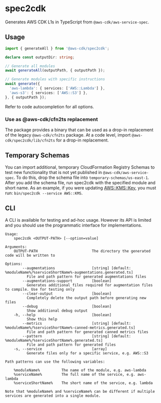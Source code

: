 # spec2cdk

Generates AWS CDK L1s in TypeScript from `@aws-cdk/aws-service-spec`.

## Usage

```ts
import { generateAll } from '@aws-cdk/spec2cdk';

declare const outputDir: string;

// Generate all modules
await generateAll(outputPath, { outputPath });

// Generate modules with specific instructions
await generate({
  'aws-lambda': { services: ['AWS::Lambda'] },
  'aws-s3': { services: ['AWS::S3'] },
}, { outputPath });
```

Refer to code autocompletion for all options.

### Use as @aws-cdk/cfn2ts replacement

The package provides a binary that can be used as a drop-in replacement of the legacy `@aws-cdk/cfn2ts` package.
At a code level, import `@aws-cdk/spec2cdk/lib/cfn2ts` for a drop-in replacement.

## Temporary Schemas

You can import additional, temporary CloudFormation Registry Schemas to test new functionality that is not yet published in `@aws-cdk/aws-service-spec`.
To do this, drop the schema file into `temporary-schemas/us-east-1`. After you add the schema file, run spec2cdk with the specified module and short name.
As an example, if you were updating [AWS::KMS::Key](https://github.com/aws-cloudformation/aws-cloudformation-resource-providers-kms), you must run:
`bin/spec2cdk --service AWS::KMS`.

## CLI

A CLI is available for testing and ad-hoc usage.
However its API is limited and you should use the programmatic interface for implementations.

```console
Usage:
    spec2cdk <OUTPUT-PATH> [--option=value]

Arguments:
    OUTPUT-PATH                         The directory the generated code will be written to

Options:
        --augmentations                 [string] [default: %moduleName%/%serviceShortName%-augmentations.generated.ts]
          File and path pattern for generated augmentations files
        --augmentations-support         [boolean]
          Generates additional files required for augmentation files to compile. Use for testing only
        --clear-output                  [boolean]
          Completely delete the output path before generating new files
        --debug                         [boolean]
          Show additional debug output
    -h, --help                          [boolean]
          Show this help
        --metrics                       [string] [default: %moduleName%/%serviceShortName%-canned-metrics.generated.ts]
          File and path pattern for generated canned metrics files 
        --pattern                       [string] [default: %moduleName%/%serviceShortName%.generated.ts]
          File and path pattern for generated files
    -s, --service                       [array]
          Generate files only for a specific service, e.g. AWS::S3

Path patterns can use the following variables:

    %moduleName%          The name of the module, e.g. aws-lambda
    %serviceName%         The full name of the service, e.g. aws-lambda
    %serviceShortName%    The short name of the service, e.g. lambda

Note that %moduleName% and %serviceName% can be different if multiple services are generated into a single module.
```
